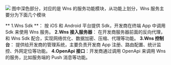 
![](https://main.qcloudimg.com/raw/2e802036f508f94191738ae7e65c6bc6.png)
 图中深色部分，对应的是 Wns 的服务功能模块，从功能上划分，Wns 服务主要分为下面几个模块
 
** 1.Wns Sdk **： 按 iOS 和 Android 平台提供 Sdk，开发商在终端 App 中调用 Sdk 来使用 Wns 服务。
 **2.Wns 接入服务器**： 在开发商服务器前面的反向代理，和 Wns Sdk 配合，实现网络优化、数据加密、压缩、代理等功能。 
 **3.Wns 控制台**： 提供给开发商的管理系统，主要负责开发商 App 注册、路由配置、统计监控、外网定位等功能。
 **4.OpenApi 接口**：开发商通过调用 OpenApi 来调用 Wns 的服务，比如服务端的 Push 消息等功能。
